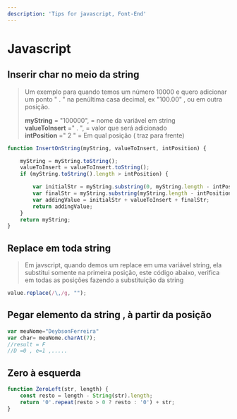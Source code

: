 ```yaml
---
description: 'Tips for javascript, Font-End'
---
```


# Javascript

## Inserir char no meio da string

> Um exemplo para quando temos um número 10000 e quero adicionar um ponto " . " na penúltima casa decimal, ex "100.00" , ou em outra posição.
>
> **myString** = "100000",  = nome da variável em string  
> **valueToInsert** ="  . ",    = valor que será adicionado   
>  **intPosition** ="  2 "        =  Em qual posição \( traz para frente\)

>

```javascript
function InsertOnString(myString, valueToInsert, intPosition) {

    myString = myString.toString();
    valueToInsert = valueToInsert.toString();
    if (myString.toString().length > intPosition) {

        var initialStr = myString.substring(0, myString.length - intPosition);
        var finalStr = myString.substring(myString.length - intPosition);
        var addingValue = initialStr + valueToInsert + finalStr;
        return addingValue;
    }
    return myString;
}
```

## Replace em toda string

> Em javscript, quando demos um replace em uma variável string, ela substitui somente na primeira posição, este código abaixo, verifica em todas as posições fazendo a substituição da string

```javascript
value.replace(/\,/g, "");
```

## Pegar elemento da string , à partir da posição

```javascript
var meuNome="DeybsonFerreira"
var char= meuNome.charAt(7);
//result = F
//D =0 , e=1 ,.....
```

## Zero à esquerda

```javascript
function ZeroLeft(str, length) {
    const resto = length - String(str).length;
    return '0'.repeat(resto > 0 ? resto : '0') + str;
}
```

